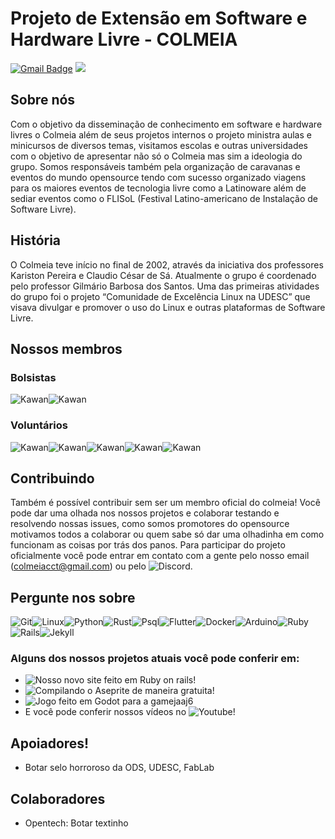 
# Projeto de Extensão em Software e Hardware Livre - COLMEIA
[![Gmail Badge](https://img.shields.io/badge/Gmail-D14836?style=for-the-badge&logo=gmail&logoColor=white)](mailto:colmeiacct@gmail.com) <a href="https://discord.gg/XAqXQA77BC"><img src="https://img.shields.io/badge/Discord-7289DA?style=for-the-badge&logo=discord&logoColor=white"/></a>
## Sobre nós
Com o objetivo da disseminação de conhecimento em software e hardware livres o Colmeia além de seus projetos internos o projeto ministra aulas e minicursos de diversos temas, visitamos escolas e outras universidades com o objetivo de apresentar não só o Colmeia mas sim a ideologia do grupo. Somos responsáveis também pela organização de caravanas e eventos do mundo opensource tendo com sucesso organizado viagens para os maiores eventos de tecnologia livre como a Latinoware além de sediar eventos como o FLISoL (Festival Latino-americano de Instalação de Software Livre).

## História
O Colmeia teve início no final de 2002, através da iniciativa dos professores Kariston Pereira e Claudio César de Sá. Atualmente o grupo é coordenado pelo professor Gilmário Barbosa dos Santos. Uma das primeiras atividades do grupo foi o projeto “Comunidade de Excelência Linux na UDESC” que visava divulgar e promover o uso do Linux e outras plataformas de Software Livre.

## Nossos membros

### Bolsistas

![Kawan](https://avatars.githubusercontent.com/u/47753585?s=96&v=4)![Kawan](https://avatars.githubusercontent.com/u/47753585?s=96&v=4)


### Voluntários
![Kawan](https://avatars.githubusercontent.com/u/47753585?s=96&v=4)![Kawan](https://avatars.githubusercontent.com/u/47753585?s=96&v=4)![Kawan](https://avatars.githubusercontent.com/u/47753585?s=96&v=4)![Kawan](https://avatars.githubusercontent.com/u/47753585?s=96&v=4)![Kawan](https://avatars.githubusercontent.com/u/47753585?s=96&v=4)


## Contribuindo
Também é possível contribuir sem ser um membro oficial do colmeia! Você pode dar uma olhada nos nossos projetos e colaborar testando e resolvendo nossas issues, como somos promotores do opensource motivamos todos a colaborar ou quem sabe só dar uma olhadinha em como funcionam as coisas por trás dos panos. Para participar do projeto oficialmente você pode entrar em contato com a gente pelo nosso email (colmeiacct@gmail.com) ou pelo ![Discord](https://discord.gg/XAqXQA77BC).

## Pergunte nos sobre
![Git](https://img.shields.io/badge/Git-F05032?style=for-the-badge&logo=git&logoColor=white)![Linux](https://img.shields.io/badge/Linux-FCC624?style=for-the-badge&logo=linux&logoColor=black)![Python](https://img.shields.io/badge/Python-3776AB?style=for-the-badge&logo=python&logoColor=white)![Rust](https://img.shields.io/badge/Rust-black?style=for-the-badge&logo=rust&logoColor=#E57324)![Psql](https://img.shields.io/badge/PostgreSQL-316192?style=for-the-badge&logo=postgresql&logoColor=white)![Flutter](https://img.shields.io/badge/Flutter-02569B?style=for-the-badge&logo=flutter&logoColor=white)![Docker](https://img.shields.io/badge/Docker-2CA5E0?style=for-the-badge&logo=docker&logoColor=white)![Arduino](https://img.shields.io/badge/Arduino-00979D?style=for-the-badge&logo=Arduino&logoColor=white)![Ruby](https://img.shields.io/badge/Ruby-CC342D?style=for-the-badge&logo=ruby&logoColor=white
)![Rails](https://img.shields.io/badge/Ruby_on_Rails-CC0000?style=for-the-badge&logo=ruby-on-rails&logoColor=white)![Jekyll](https://img.shields.io/badge/Jekyll-CC0000?style=for-the-badge&logo=Jekyll&logoColor=white)
### Alguns dos nossos projetos atuais você pode conferir em:
* ![Nosso novo site feito em Ruby on rails!](https://github.com/ColmeiaUDESC/site-colmeia)
* ![Compilando o Aseprite de maneira gratuita!](https://github.com/ColmeiaUDESC/Guia-Aseprite)
* ![Jogo feito em Godot para a gamejaaj6](https://github.com/ColmeiaUDESC/gamejaaj6)
* E você pode conferir nossos vídeos no ![Youtube!](https://www.youtube.com/channel/UC51KrWL94AfGxI_4l_E7uzA)

## Apoiadores!
- Botar selo horroroso da ODS, UDESC, FabLab

## Colaboradores
- Opentech: Botar textinho

